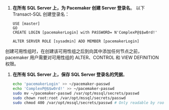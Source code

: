 1. **在所有 SQL Server 上，为 Pacemaker 创建 Server 登录名**。 以下 Transact-SQL 创建登录名：

   ```Transact-SQL
   USE [master]
   GO
   CREATE LOGIN [pacemakerLogin] with PASSWORD= N'ComplexP@$$w0rd!'
    
   ALTER SERVER ROLE [sysadmin] ADD MEMBER [pacemakerLogin]
   ```

  创建可用性组时，在创建该可用性组之后到向其中添加任何节点之前，pacemaker 用户需要对可用性组的 ALTER、CONTROL 和 VIEW DEFINITION 权限。

1. **在所有 SQL Server 上，保存 SQL Server 登录名的凭据**。

   ```bash
   echo 'pacemakerLogin' >> ~/pacemaker-passwd
   echo 'ComplexP@$$w0rd!' >> ~/pacemaker-passwd
   sudo mv ~/pacemaker-passwd /var/opt/mssql/secrets/passwd
   sudo chown root:root /var/opt/mssql/secrets/passwd
   sudo chmod 400 /var/opt/mssql/secrets/passwd # Only readable by root
   ```
